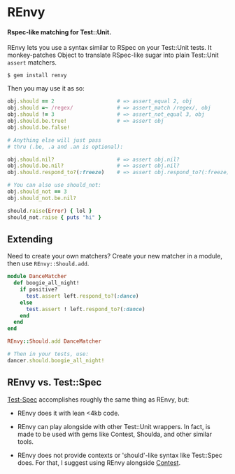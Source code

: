 # REnvy
#### Rspec-like matching for Test::Unit.

REnvy lets you use a syntax similar to RSpec on your Test::Unit tests. It 
monkey-patches Object to translate RSpec-like sugar into plain Test::Unit 
`assert` matchers.

```
$ gem install renvy
```

Then you may use it as so:

```ruby
obj.should == 2                    # => assert_equal 2, obj
obj.should =~ /regex/              # => assert_match /regex/, obj
obj.should != 3                    # => assert_not_equal 3, obj
obj.should.be.true!                # => assert obj
obj.should.be.false!

# Anything else will just pass
# thru (.be, .a and .an is optional):

obj.should.nil?                    # => assert obj.nil?
obj.should.be.nil?                 # => assert obj.nil?
obj.should.respond_to?(:freeze)    # => assert obj.respond_to?(:freeze)

# You can also use should_not:
obj.should_not == 3
obj.should_not.be.nil?

should.raise(Error) { lol }
should_not.raise { puts "hi" }
```

## Extending

Need to create your own matchers? Create your new matcher in a module, then 
use `REnvy::Should.add`.

```ruby
module DanceMatcher
  def boogie_all_night!
    if positive?
      test.assert left.respond_to?(:dance)
    else
      test.assert ! left.respond_to?(:dance)
    end
  end
end

REnvy::Should.add DanceMatcher

# Then in your tests, use:
dancer.should.boogie_all_night!
```

## REnvy vs. Test::Spec

[Test-Spec](http://test-spec.rubyforge.org/test-spec/) accomplishes roughly 
the same thing as REnvy, but:

 * REnvy does it with lean <4kb code.

 * REnvy can play alongside with other Test::Unit wrappers. In fact, is made 
to be used with gems like Contest, Shoulda, and other similar tools.

 * REnvy does not provide contexts or 'should'-like syntax like Test::Spec 
 does.  For that, I suggest using REnvy alongside 
 [Contest](http://github.com/citrusbyte/contest).
